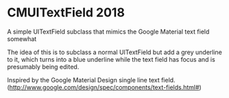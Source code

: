 # CMUITextField 2018

A simple UITextField subclass that mimics the Google Material text field somewhat

The idea of this is to subclass a normal UITextField but add a grey underline to it, which turns into a blue underline while the text field has focus and is presumably being edited.

Inspired by the Google Material Design single line text field. (http://www.google.com/design/spec/components/text-fields.html#)
